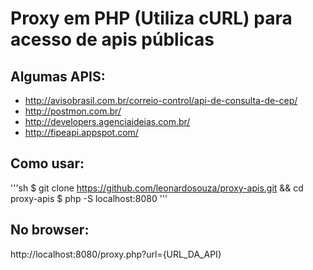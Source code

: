 Proxy em PHP (Utiliza cURL) para acesso de apis públicas
========================================================


Algumas APIS:
-------------

- http://avisobrasil.com.br/correio-control/api-de-consulta-de-cep/
- http://postmon.com.br/
- http://developers.agenciaideias.com.br/
- http://fipeapi.appspot.com/

Como usar:
----------

'''sh
$ git clone https://github.com/leonardosouza/proxy-apis.git && cd proxy-apis
$ php -S localhost:8080
'''

No browser:
-----------

http://localhost:8080/proxy.php?url={URL_DA_API}

